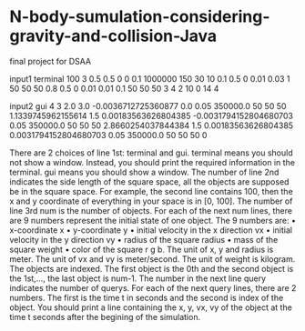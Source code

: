 # N-body-sumulation-considering-gravity-and-collision-Java
final project for DSAA 

input1
terminal
100 
3
0.5 0.5 0 0 0.1 1000000 150 30 10
0.1 0.5 0 0.01 0.03 1 50 50 50
0.8 0.5 0 0.01 0.01 0.1 50 50 50
3
4 2
10 0
14 4

input2
gui
4
3
2.0 3.0 -0.0036712725360877 0.0 0.05 350000.0 50 50 50
1.1339745962155614 1.5 0.00183563626804385 -0.0031794152804680703 0.05 350000.0 50 50 50
2.8660254037844384 1.5 0.00183563626804385 0.0031794152804680703 0.05 350000.0 50 50 50
0

There are 2 choices of line 1st: terminal and gui. terminal means you should not show a window.
Instead, you should print the required information in the terminal. gui means you should show a window.
The number of line 2nd indicates the side length of the square space, all the objects are supposed be in
the square space. For example, the second line contains 100, then the x and y coordinate of everything in
your space is in [0, 100].
The number of line 3rd num is the number of objects.
For each of the next num lines, there are 9 numbers represent the initial state of one object. The 9
numbers are:
• x-coordinate x
• y-coordinate y
• initial velocity in the x direction vx
• initial velocity in the y direction vy
• radius of the square radius
• mass of the square weight
• color of the square r g b.
The unit of x, y and radius is meter. The unit of vx and vy is meter/second. The unit of weight is
kilogram.
The objects are indexed. The first object is the 0th and the second object is the 1st,..., the last object is
num-1.
The number in the next line query indicates the number of querys. For each of the next query lines, there
are 2 numbers. The first is the time t in seconds and the second is index of the object. You should print a
line containing the x, y, vx, vy of the object at the time t seconds after the begining of the simulation.
